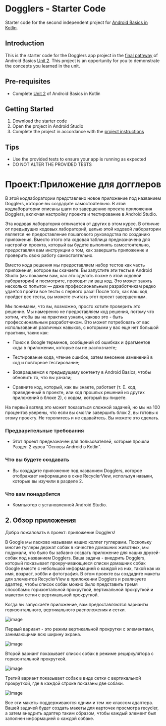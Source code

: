 Dogglers - Starter Code
==================================

Starter code for the second independent project for [Android Basics in Kotlin](https://developer.android.com/courses/android-basics-kotlin/course).

Introduction
------------

This is the starter code for the Dogglers app project in the [final pathway](https://developer.android.com/courses/pathways/android-basics-kotlin-unit-2-pathway-3) of Android Basics [Unit 2](https://developer.android.com/courses/android-basics-kotlin/unit-2). This project is an opportunity for you to demonstrate the concepts you learned in the unit.

Pre-requisites
--------------

- Complete [Unit 2](https://developer.android.com/courses/android-basics-kotlin/unit-2) of Android Basics in Kotlin

Getting Started
---------------

1. Download the starter code
2. Open the project in Android Studio
3. Complete the project in accordance with the [project instructions](https://developer.android.com/codelabs/basic-android-kotlin-training-project-dogglers-app?continue=https%3A%2F%2Fdeveloper.android.com%2Fcourses%2Fpathways%2Fandroid-basics-kotlin-unit-2-pathway-3%23codelab-https%3A%2F%2Fdeveloper.android.com%2Fcodelabs%2Fbasic-android-kotlin-training-project-dogglers-app#0)

Tips
----

- Use the provided tests to ensure your app is running as expected
- DO NOT ALTER THE PROVIDED TESTS


# Проект:Приложение для догглеров

В этой кодлаборатории представлено новое приложение под названием Dogglers, которое вы создадите самостоятельно. В этой кодлаборатории описаны шаги по завершению проекта приложения Dogglers, включая настройку проекта и тестирование в Android Studio.

Эта кодовая лаборатория отличается от других в этом курсе. В отличие от предыдущих кодовых лабораторий, целью этой кодовой лаборатории является не предоставление пошагового руководства по созданию приложения. Вместо этого эта кодовая таблица предназначена для настройки проекта, который вы будете выполнять самостоятельно, предоставляя вам инструкции о том, как завершить приложение и проверить свою работу самостоятельно.

Вместо кода решения мы предоставляем набор тестов как часть приложения, которое вы скачаете. Вы запустите эти тесты в Android Studio (мы покажем вам, как это сделать позже в этой кодовой лаборатории) и посмотрите, проходит ли ваш код. Это может занять несколько попыток — даже профессиональным разработчикам редко удается пройти все тесты с первого раза! После того, как ваш код пройдет все тесты, вы можете считать этот проект завершенным.

Мы понимаем, что вы, возможно, просто хотите проверить это решение. Мы намеренно не предоставляем код решения, потому что хотим, чтобы вы на практике узнали, каково это - быть профессиональным разработчиком. Это может потребовать от вас использования различных навыков, с которыми у вас еще нет большой практики, таких как:

 * Поиск в Google терминов, сообщений об ошибках и фрагментов кода в приложении, которые вы не распознаете;

 * Тестирование кода, чтение ошибок, затем внесение изменений в код и повторное тестирование;

 * Возвращаемся к предыдущему контенту в Android Basics, чтобы обновить то, что вы узнали;

 * Сравните код, который, как вы знаете, работает (т. Е. код, приведенный в проекте, или код прошлых решений из других приложений в блоке 2), с кодом, который вы пишете.

На первый взгляд это может показаться сложной задачей, но мы на 100 процентов уверены, что если вы смогли завершить блок 2, вы готовы к этому проекту. Не торопитесь и не сдавайтесь. Вы можете это сделать.

 ### Предварительные требования

 * Этот проект предназначен для пользователей, которые прошли Раздел 2 курса "Основы Android в Kotlin".

 ### Что вы будете создавать

 * Вы создадите приложение под названием Dogglers, которое отображает информацию в окне RecyclerView, используя навыки, которые вы изучили в разделе 2.

 ### Что вам понадобится

 * Компьютер с установленной Android Studio.

 ## 2. Обзор приложения

Добро пожаловать в проект: приложение Dogglers!

В Google мы ласково называем наших коллег гуглерами. Поскольку многие гуглеры держат собак в качестве домашних животных, мы подумали, что было бы забавно создать приложение для наших друзей-собак под названием Dogglers. Ваша задача - внедрить Dogglers, который показывает прокручивающиеся списки домашних собак Google вместе с небольшой информацией о каждой из них, такой как их имя, возраст, хобби и фотография. В этом проекте вы создадите макеты для элементов RecyclerView в приложении Dogglers и реализуете адаптер, чтобы список собак можно было представить тремя способами: горизонтальной прокруткой, вертикальной прокруткой и макетом сетки с вертикальной прокруткой.

Когда вы запускаете приложение, вам предоставляются варианты горизонтального, вертикального расположения и сетки.

![image](https://github.com/gipnozhard/Dogglers/assets/71705375/f9825483-08cb-4f73-ba08-b1fad05fbad3)

Первый вариант - это режим вертикальной прокрутки с элементами, занимающими всю ширину экрана.

![image](https://github.com/gipnozhard/Dogglers/assets/71705375/37f8dc78-7bd2-4884-9374-465fcede7c22)

Второй вариант показывает список собак в режиме рециркулятора с горизонтальной прокруткой.

![image](https://github.com/gipnozhard/Dogglers/assets/71705375/a5f15600-da41-4e70-bd98-c98ae5136f50)

Третий вариант показывает собак в виде сетки с вертикальной прокруткой, где в каждой строке показаны две собаки.

![image](https://github.com/gipnozhard/Dogglers/assets/71705375/b821521c-e43b-4bb4-ad24-e834c3ac92d6)

Все эти макеты поддерживаются одним и тем же классом адаптера. Вашей задачей будет создать макеты для карточек просмотра recycler, а затем внедрить адаптер таким образом, чтобы каждый элемент был заполнен информацией о каждой собаке.



















